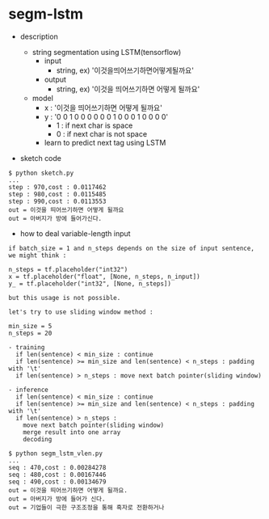 segm-lstm
===

- description
  - string segmentation using LSTM(tensorflow)
    - input
      - string, ex) '이것을띄어쓰기하면어떻게될까요'
    - output
      - string, ex) '이것을 띄어쓰기하면 어떻게 될까요' 
  - model
    - x : '이것을 띄어쓰기하면 어떻게 될까요'
	- y : '0 0 1 0 0 0 0 0 0 1 0 0 0 1 0 0 0 0'
	  - 1 : if next char is space
	  - 0 : if next char is not space
    - learn to predict next tag using LSTM

- sketch code
```
$ python sketch.py
...
step : 970,cost : 0.0117462
step : 980,cost : 0.0115485
step : 990,cost : 0.0113553
out = 이것을 띄어쓰기하면 어떻게 될까요
out = 아버지가 방에 들어가신다.
```

- how to deal variable-length input
```
if batch_size = 1 and n_steps depends on the size of input sentence, 
we might think :

n_steps = tf.placeholder("int32")
x = tf.placeholder("float", [None, n_steps, n_input])
y_ = tf.placeholder("int32", [None, n_steps])

but this usage is not possible.

let's try to use sliding window method :

min_size = 5
n_steps = 20

- training
  if len(sentence) < min_size : continue
  if len(sentence) >= min_size and len(sentence) < n_steps : padding with '\t'
  if len(sentence) > n_steps : move next batch pointer(sliding window)

- inference
  if len(sentence) < min_size : continue
  if len(sentence) >= min_size and len(sentence) < n_steps : padding with '\t'
  if len(sentence) > n_steps : 
    move next batch pointer(sliding window)
	merge result into one array
	decoding

$ python segm_lstm_vlen.py
...
seq : 470,cost : 0.00284278
seq : 480,cost : 0.00167446
seq : 490,cost : 0.00134679
out = 이것을 띄어쓰기하면 어떻게 될까요.
out = 아버지가 방에 들어가 신다.
out = 기업들이 극한 구조조정을 통해 흑자로 전환하거나
```

